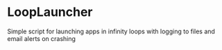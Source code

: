 # LoopLauncher
Simple script for launching apps in infinity loops with logging to files and email alerts on crashing
